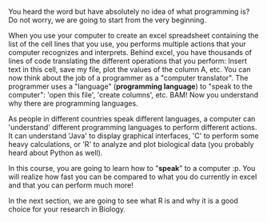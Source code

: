 You heard the word but have absolutely no idea of what programming is? Do not worry, we are going to start from the very beginning.
	 
  When you use your computer to create an excel spreadsheet containing the list of the cell lines that you use, you performs multiple actions that your computer recognizes and interprets. Behind excel, you have thousands of lines of code translating the different operations that you perform: Insert text in this cell, save my file, plot the values of the column A, etc. You can now think about the job of a programmer as a "computer translator". The programmer uses a "language" (**programming language**) to "speak to the computer": 'open this file', 'create columns', etc. BAM! Now you understand why there are programming languages.
	 
  As people in different countries speak different languages, a computer can 'understand' different programming languages to perform different actions. It can understand 'Java' to display graphical interfaces, 'C' to perform some heavy calculations, or 'R' to analyze and plot biological data (you probably heard about Python as well). 
	 
  In this course, you are going to learn how to "**speak**" to a computer :p. You will realize how fast you can be compared to what you do currently in excel and that you can perform much more!
	 
  In the next section, we are going to see what R is and why it is a good choice for your research in Biology.
 